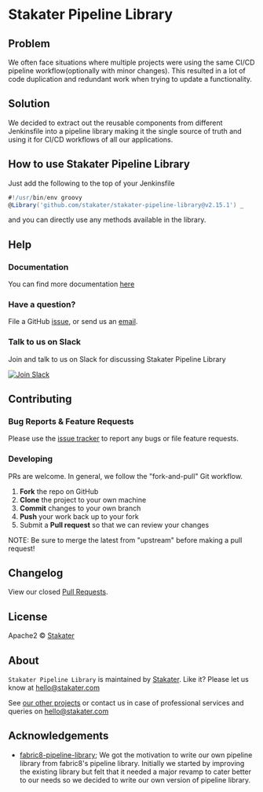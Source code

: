 # Stakater Pipeline Library


## Problem

We often face situations where multiple projects were using the same CI/CD pipeline workflow(optionally with minor changes). This resulted in a lot of code duplication and redundant work when trying to update a functionality. 

## Solution

We decided to extract out the reusable components from different Jenkinsfile into a pipeline library making it the single source of truth and using it for CI/CD workflows of all our applications.

## How to use Stakater Pipeline Library

Just add the following to the top of your Jenkinsfile

```groovy
#!/usr/bin/env groovy
@Library('github.com/stakater/stakater-pipeline-library@v2.15.1') _
```
and you can directly use any methods available in the library.

## Help

### Documentation
You can find more documentation [here](docs/)

### Have a question?
File a GitHub [issue](https://github.com/stakater/stakater-pipeline-library/issues), or send us an [email](mailto:stakater@gmail.com).

### Talk to us on Slack

Join and talk to us on Slack for discussing Stakater Pipeline Library

[![Join Slack](https://stakater.github.io/README/stakater-join-slack-btn.png)](https://stakater-slack.herokuapp.com/)

## Contributing

### Bug Reports & Feature Requests

Please use the [issue tracker](https://github.com/stakater/stakater-pipeline-library/issues) to report any bugs or file feature requests.

### Developing

PRs are welcome. In general, we follow the "fork-and-pull" Git workflow.

 1. **Fork** the repo on GitHub
 2. **Clone** the project to your own machine
 3. **Commit** changes to your own branch
 4. **Push** your work back up to your fork
 5. Submit a **Pull request** so that we can review your changes

NOTE: Be sure to merge the latest from "upstream" before making a pull request!

## Changelog

View our closed [Pull Requests](https://github.com/stakater/stakater-pipeline-library/pulls?q=is%3Apr+is%3Aclosed).

## License

Apache2 © [Stakater](http://stakater.com)

## About

`Stakater Pipeline Library` is maintained by [Stakater][website]. Like it? Please let us know at <hello@stakater.com>

See [our other projects][community]
or contact us in case of professional services and queries on <hello@stakater.com>

  [website]: http://stakater.com/
  [community]: https://github.com/stakater/

## Acknowledgements

- [fabric8-pipeline-library](https://github.com/fabric8io/fabric8-pipeline-library); We got the motivation to write our own pipeline library from fabric8's pipeline library. Initially we started by improving the existing library but felt that it needed a major revamp to cater better to our needs so we decided to write our own version of pipeline library.
